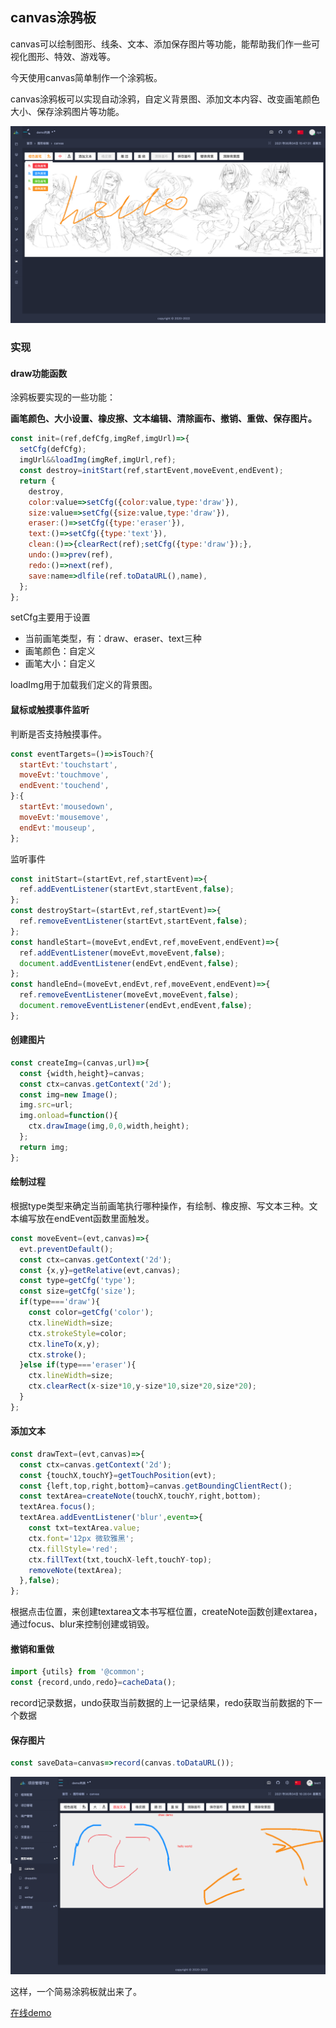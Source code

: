 ## canvas涂鸦板

canvas可以绘制图形、线条、文本、添加保存图片等功能，能帮助我们作一些可视化图形、特效、游戏等。

今天使用canvas简单制作一个涂鸦板。

canvas涂鸦板可以实现自动涂鸦，自定义背景图、添加文本内容、改变画笔颜色大小、保存涂鸦图片等功能。

![draw](./draw.png)

### 实现

#### draw功能函数

涂鸦板要实现的一些功能：

**画笔颜色、大小设置、橡皮擦、文本编辑、清除画布、撤销、重做、保存图片。**

```javascript
const init=(ref,defCfg,imgRef,imgUrl)=>{
  setCfg(defCfg);
  imgUrl&&loadImg(imgRef,imgUrl,ref);
  const destroy=initStart(ref,startEvent,moveEvent,endEvent);
  return {
    destroy,
    color:value=>setCfg({color:value,type:'draw'}),
    size:value=>setCfg({size:value,type:'draw'}),
    eraser:()=>setCfg({type:'eraser'}),
    text:()=>setCfg({type:'text'}),
    clean:()=>{clearRect(ref);setCfg({type:'draw'});},
    undo:()=>prev(ref),
    redo:()=>next(ref),
    save:name=>dlfile(ref.toDataURL(),name),
  };
};

```

setCfg主要用于设置

- 当前画笔类型，有：draw、eraser、text三种
- 画笔颜色：自定义
- 画笔大小：自定义

loadImg用于加载我们定义的背景图。

#### 鼠标或触摸事件监听

判断是否支持触摸事件。

```javascript
const eventTargets=()=>isTouch?{
  startEvt:'touchstart',
  moveEvt:'touchmove',
  endEvent:'touchend',
}:{
  startEvt:'mousedown',
  moveEvt:'mousemove',
  endEvt:'mouseup',
};

```

监听事件

```javascript
const initStart=(startEvt,ref,startEvent)=>{
  ref.addEventListener(startEvt,startEvent,false);
};
const destroyStart=(startEvt,ref,startEvent)=>{
  ref.removeEventListener(startEvt,startEvent,false);
};
const handleStart=(moveEvt,endEvt,ref,moveEvent,endEvent)=>{
  ref.addEventListener(moveEvt,moveEvent,false);
  document.addEventListener(endEvt,endEvent,false);
};
const handleEnd=(moveEvt,endEvt,ref,moveEvent,endEvent)=>{
  ref.removeEventListener(moveEvt,moveEvent,false);
  document.removeEventListener(endEvt,endEvent,false);
};

```

#### 创建图片

```javascript
const createImg=(canvas,url)=>{
  const {width,height}=canvas;
  const ctx=canvas.getContext('2d');
  const img=new Image();
  img.src=url;
  img.onload=function(){
    ctx.drawImage(img,0,0,width,height);
  };
  return img;
};

```

#### 绘制过程

根据type类型来确定当前画笔执行哪种操作，有绘制、橡皮擦、写文本三种。文本编写放在endEvent函数里面触发。

```javascript
const moveEvent=(evt,canvas)=>{
  evt.preventDefault();
  const ctx=canvas.getContext('2d');
  const {x,y}=getRelative(evt,canvas);
  const type=getCfg('type');
  const size=getCfg('size');
  if(type==='draw'){
    const color=getCfg('color');
    ctx.lineWidth=size;
    ctx.strokeStyle=color;
    ctx.lineTo(x,y);
    ctx.stroke();
  }else if(type==='eraser'){
    ctx.lineWidth=size;
    ctx.clearRect(x-size*10,y-size*10,size*20,size*20);
  }
};

```

#### 添加文本

```javascript
const drawText=(evt,canvas)=>{
  const ctx=canvas.getContext('2d');
  const {touchX,touchY}=getTouchPosition(evt);
  const {left,top,right,bottom}=canvas.getBoundingClientRect();
  const textArea=createNote(touchX,touchY,right,bottom);
  textArea.focus();
  textArea.addEventListener('blur',event=>{
    const txt=textArea.value;
    ctx.font='12px 微软雅黑';
    ctx.fillStyle='red';
    ctx.fillText(txt,touchX-left,touchY-top);
    removeNote(textArea);
  },false);
};

```

根据点击位置，来创建textarea文本书写框位置，createNote函数创建extarea，通过focus、blur来控制创建或销毁。

#### 撤销和重做

```javascript
import {utils} from '@common';
const {record,undo,redo}=cacheData();

```

record记录数据，undo获取当前数据的上一记录结果，redo获取当前数据的下一个数据

#### 保存图片

```javascript
const saveData=canvas=>record(canvas.toDataURL());

```

![demo1](./demo1.png)

这样，一个简易涂鸦板就出来了。

[在线demo](http://ihuxy.com/canvas/canvas)